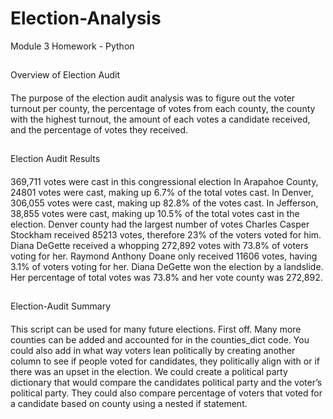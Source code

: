 # Election-Analysis
Module 3 Homework - Python
##
Overview of Election Audit
####
The purpose of the election audit analysis was to figure out the voter turnout per county, the percentage of votes from each county, the county with the highest turnout, the amount of each votes a candidate received, and the percentage of votes they received. 
##
Election Audit Results
####
369,711 votes were cast in this congressional election 
In Arapahoe County, 24801 votes were cast, making up 6.7% of the total votes cast. In Denver, 306,055 votes were cast, making up 82.8% of the votes cast. In Jefferson, 38,855 votes were cast, making up 10.5% of the total votes cast in the election.
Denver county had the largest number of votes 
Charles Casper Stockham received 85213 votes, therefore 23% of the voters voted for him. Diana DeGette received a whopping 272,892 votes with 73.8% of voters voting for her. Raymond Anthony Doane only received 11606 votes, having 3.1% of voters voting for her. 
Diana DeGette won the election by a landslide. Her percentage of total votes was 73.8% and her vote county was 272,892.
##
Election-Audit Summary
####
This script can be used for many future elections. First off. Many more counties can be added and accounted for in the counties_dict code. You could also add in what way voters lean politically by creating another column to see if people voted for candidates, they politically align with or if there was an upset in the election. We could create a political party dictionary that would compare the candidates political party and the voter’s political party. They could also compare percentage of voters that voted for a candidate based on county using a nested if statement. 
